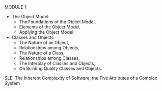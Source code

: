 MODULE 1:

- The Object Model:
  - The Foundations of the Object Model,
  - Elements of the Object Model,
  - Applying the Object Model.
- Classes and Objects:
  - The Nature of an Object,
  - Relationships among Objects,
  - The Nature of a Class,
  - Relationships among Classes,
  - The Interplay of Classes and Objects,
  - On Building Quality Classes and Objects.

SLE: The Inherent Complexity of Software, the Five Attributes of a Complex System
